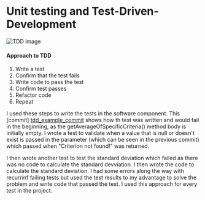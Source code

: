 # Unit testing and Test-Driven-Development
![TDD image ](https://marsner.com/wp-content/uploads/test-driven-development-TDD.png)

#### Approach to TDD
 1. Write a test
 2. Confirm that the test fails
 3.  Write code to pass the test
 4. Confirm test passes
 5. Refactor code 
 6.  Repeat
 

I used these steps to write the tests in the software component. This [commit] [tdd_example_commit] shows how th test was written and would fail in the beginning, as the getAverageOfSpecificCriteria() method body is initially empty. I wrote a test to validate when a value that is null or doesn't exist is passed in the parameter (which can be seen in the previous commit) which passed when "Criterion not found!" was returned.

I then wrote another test to test the standard deviation which failed as there was no code to calculate the standard devviation. I then wrote the code to calculate the standard deviation. I had some errors along the way with recurrinf failing tests but used the test results to my advantage to solve the problem and write code that passed the test. I used this approach for every test in the project. 



[tdd_example_commit]: <https://github.com/niallmurphy1/DemonstratingSoftwareQuality/commit/5d539fc6ae23820d0c7fd04f5f01e1700d490def>